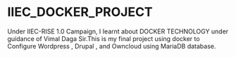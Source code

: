 # IIEC_DOCKER_PROJECT
Under IIEC-RISE 1.0 Campaign, I Iearnt about DOCKER TECHNOLOGY under guidance of Vimal Daga Sir.This is my final project using docker to Configure Wordpress , Drupal , and Owncloud  using MariaDB database.
